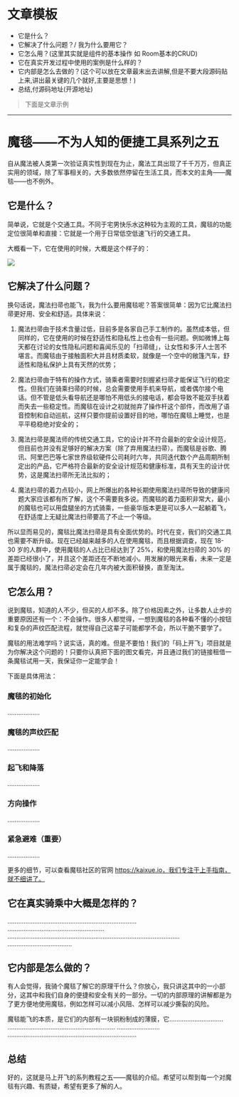 # 文章模板

- 它是什么？
- 它解决了什么问题？/ 我为什么要用它？
- 它怎么用？(这里其实就是组件的基本操作 如 Room基本的CRUD)
- 它在真实开发过程中使用的案例是什么样的？
- 它内部是怎么去做的？(这个可以放在文章最末出去讲解,但是不要大段源码贴上来,讲出最关键的几个就好,主要是思想！)
- 总结,付源码地址(开源地址)

> 下面是文章示例

---------

# 魔毯——不为人知的便捷工具系列之五

自从魔法被人类第一次验证真实性到现在为止，魔法工具出现了千千万万，但真正实用的领域，除了军事相关的，大多数依然停留在生活工具，而本文的主角——魔毯——也不例外。

## 它是什么？

简单说，它就是个交通工具。不同于宅男快乐水这种较为主观的工具，魔毯的功能定位很简单和直接：它就是一个用于日常低空低速飞行的交通工具。

大概看一下，它在使用的时候，大概是这个样子的：

![](https://ws2.sinaimg.cn/large/006tNc79gy1fzfhznpm0jj30go0ci75y.jpg)

## 它解决了什么问题？

换句话说，魔法扫帚也能飞，我为什么要用魔毯呢？答案很简单：因为它比魔法扫帚更好用、安全和舒适。具体来说：

1. 魔法扫帚由于技术含量过低，目前多是各家自己手工制作的。虽然成本低，但同样的，它在使用的时候在舒适性和隐私性上也会有一些问题。例如微博上每天都在讨论的女性隐私问题和喜闻乐见的「扫帚缝」，让女性和多汗人士苦不堪言。而魔毯由于接触面积大并且材质柔软，就像是一个空中的敞篷汽车，舒适性和隐私保护上具有天然的优势；

1. 魔法扫帚由于特有的操作方式，骑乘者需要时刻握紧扫帚才能保证飞行的稳定性。但我们在骑乘扫帚的时候，总会需要使用手机来导航，或者偶尔接个电话。但不管是低头看导航还是哪怕不用低头的接电话，都会导致不能双手扶着而失去一些稳定性。而魔毯在设计之初就抛弃了操作杆这个部件，而改用了语音控制和自动巡航，这样只要你提前设置好目的地，哪怕在魔毯上睡觉，也是平平稳稳绝对安全的；

1. 魔法扫帚是魔法师的传统交通工具，它的设计并不符合最新的安全设计规范，但目前也并没有足够好的解决方案（除了弃用魔法扫帚）。而魔毯是谷歌、腾讯、阿里巴巴等七家世界级软硬件公司耗时六年，共同迭代数个产品周期所制定出的产品，它严格符合最新的安全设计规范和健康标准，具有天生的设计优势，这是魔法扫帚所无法比拟的；

1. 魔法扫帚的着力点较小，网上所爆出的各种长期使用魔法扫帚所导致的健康问题大家应该都有所了解，这个不需要我多说。而魔毯的着力面积非常大，最小的魔毯也可以用盘腿坐的方式骑乘，一些豪华版本更是可以多人一起躺着飞，在舒适度上无疑比魔法扫帚要高了不止一个等级。

所以显而易见的，魔毯比魔法扫帚是具有全面优势的。时代在变，我们的交通工具也需要不断升级。现在已经越来越多的人在使用魔毯，而且根据调查，现在 18-30 岁的人群中，使用魔毯的人占比已经达到了 25%，和使用魔法扫帚的 30% 的差距已经很小了，并且这个差距还在不断地减小。用发展的眼光来看，未来一定是属于魔毯的，魔法扫帚必定会在几年内被大面积替换，直至淘汰。

## 它怎么用？

说到魔毯，知道的人不少，但买的人却不多。除了价格因素之外，让多数人止步的重要原因还有一个：不会操作。很多人都觉得，一想到魔毯的各种看不懂的小按钮和复杂的声纹匹配流程，就觉得自己这辈子可能都学不会，所以干脆不要学了。

魔毯的用法难学吗？说实话，真的难。但是不要怕！我们的「码上开飞」项目就是为你解决这个问题的！只要你认真把下面的图文看完，并且通过我们的链接租借一条魔毯试用一天，我保证你一定能学会！

下面是具体用法：

### 魔毯的初始化

………………

### 魔毯的声纹匹配

………………

### 起飞和降落

………………

### 方向操作

………………

### 紧急避难（重要）

………………

更多的细节，可以查看魔毯社区的官网 https://kaixue.io，我们专注于上手指南，就不细讲了。

## 它在真实骑乘中大概是怎样的？

………………………………………………………………
………………………………………………
……………………………………………………………………………………
………………………………

## 它内部是怎么做的？

有人会觉得，我骑个魔毯了解它的原理干什么？你放心，我只讲这其中的一小部分，这其中和我们自身的便捷和安全有关的一部分。一切的内部原理的讲解都是为了更方便地使用魔毯，例如怎样可以减小风阻、怎样可以减少撕裂的风险。

魔毯能飞的本质，是它们的内部有一块铜粉制成的薄膜，它…………………………
……………………………………………………
……………………
………………………………………………………………

## 总结

好的，这就是马上开飞的系列教程之五——魔毯的介绍。希望可以帮到每一个对魔毯有兴趣、有质疑，希望有更多了解的人。
